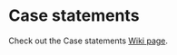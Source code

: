 # Case statements
Check out the Case statements [Wiki page](https://github.com/Maglo22/shell-scripting/wiki/Case-statements).